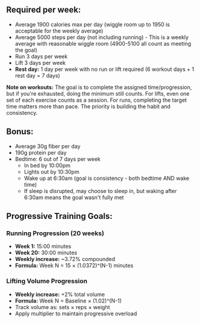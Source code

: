 ## Required per week:

- Average 1900 calories max per day (wiggle room up to 1950 is acceptable for the weekly average)
- Average 5000 steps per day (not including running) - This is a weekly average with reasonable wiggle room (4900-5100 all count as meeting the goal)
- Run 3 days per week
- Lift 3 days per week
- **Rest day:** 1 day per week with no run or lift required (6 workout days + 1 rest day = 7 days)

**Note on workouts:** The goal is to complete the assigned time/progression, but if you're exhausted, doing the minimum still counts. For lifts, even one set of each exercise counts as a session. For runs, completing the target time matters more than pace. The priority is building the habit and consistency.

## Bonus:

- Average 30g fiber per day
- 190g protein per day
- Bedtime: 6 out of 7 days per week
  - In bed by 10:00pm
  - Lights out by 10:30pm
  - Wake up at 6:30am (goal is consistency - both bedtime AND wake time)
  - If sleep is disrupted, may choose to sleep in, but waking after 6:30am means the goal wasn't fully met

## Progressive Training Goals:

### Running Progression (20 weeks)

- **Week 1:** 15:00 minutes
- **Week 20:** 30:00 minutes
- **Weekly increase:** ~3.72% compounded
- **Formula:** Week N = 15 × (1.0372)^(N-1) minutes

### Lifting Volume Progression

- **Weekly increase:** +2% total volume
- **Formula:** Week N = Baseline × (1.02)^(N-1)
- Track volume as: sets × reps × weight
- Apply multiplier to maintain progressive overload
